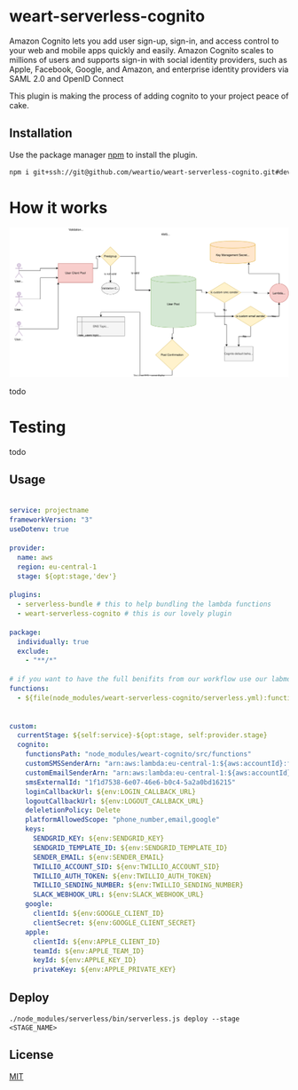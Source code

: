 # weart-serverless-cognito

Amazon Cognito lets you add user sign-up, sign-in, and access control to your web and mobile apps quickly and easily. Amazon Cognito scales to millions of users and supports sign-in with social identity providers, such as Apple, Facebook, Google, and Amazon, and enterprise identity providers via SAML 2.0 and OpenID Connect

This plugin is making the process of adding cognito to your project peace of cake.



## Installation

Use the package manager [npm](https://www.npmjs.com/) to install the plugin.

```bash
npm i git+ssh://git@github.com/weartio/weart-serverless-cognito.git#develop
```


# How it works
![image description](user_pool.drawio.svg)

todo



# Testing
todo





## Usage

```yaml

service: projectname
frameworkVersion: "3"
useDotenv: true

provider:
  name: aws
  region: eu-central-1
  stage: ${opt:stage,'dev'}

plugins:
  - serverless-bundle # this to help bundling the lambda functions
  - weart-serverless-cognito # this is our lovely plugin

package:
  individually: true
  exclude:
    - "**/*"

# if you want to have the full benifits from our workflow use our labmda functions, otherwise feel free to write your own ones.
functions:
  - ${file(node_modules/weart-serverless-cognito/serverless.yml):functions}


custom:
  currentStage: ${self:service}-${opt:stage, self:provider.stage}
  cognito:
    functionsPath: "node_modules/weart-cognito/src/functions"
    customSMSSenderArn: "arn:aws:lambda:eu-central-1:${aws:accountId}:function:${self:custom.currentStage}-customSMSSender"
    customEmailSenderArn: "arn:aws:lambda:eu-central-1:${aws:accountId}:function:${self:custom.currentStage}-customEmailSender"
    smsExternalId: "1f1d7538-6e07-46e6-b0c4-5a2a0bd16215"
    loginCallbackUrl: ${env:LOGIN_CALLBACK_URL}
    logoutCallbackUrl: ${env:LOGOUT_CALLBACK_URL}
    deleletionPolicy: Delete
    platformAllowedScope: "phone_number,email,google"
    keys:
      SENDGRID_KEY: ${env:SENDGRID_KEY}
      SENDGRID_TEMPLATE_ID: ${env:SENDGRID_TEMPLATE_ID}
      SENDER_EMAIL: ${env:SENDER_EMAIL}
      TWILLIO_ACCOUNT_SID: ${env:TWILLIO_ACCOUNT_SID}
      TWILLIO_AUTH_TOKEN: ${env:TWILLIO_AUTH_TOKEN}
      TWILLIO_SENDING_NUMBER: ${env:TWILLIO_SENDING_NUMBER}
      SLACK_WEBHOOK_URL: ${env:SLACK_WEBHOOK_URL}
    google:
      clientId: ${env:GOOGLE_CLIENT_ID}
      clientSecret: ${env:GOOGLE_CLIENT_SECRET}
    apple:
      clientId: ${env:APPLE_CLIENT_ID}
      teamId: ${env:APPLE_TEAM_ID}
      keyId: ${env:APPLE_KEY_ID}
      privateKey: ${env:APPLE_PRIVATE_KEY}
```


## Deploy 
```
./node_modules/serverless/bin/serverless.js deploy --stage <STAGE_NAME>

```



## License
[MIT](https://choosealicense.com/licenses/mit/)
